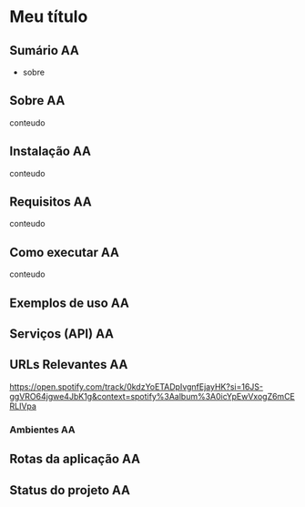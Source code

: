 # Meu título

## Sumário AA
- sobre
## Sobre AA
conteudo
## Instalação AA
conteudo
## Requisitos AA
conteudo
## Como executar AA
conteudo
## Exemplos de uso AA

## Serviços (API) AA

## URLs Relevantes AA
https://open.spotify.com/track/0kdzYoETADpIvgnfEjayHK?si=16JS-ggVRO64jgwe4JbK1g&context=spotify%3Aalbum%3A0icYpEwVxogZ6mCERLIVpa
### Ambientes AA

## Rotas da aplicação AA

## Status do projeto AA

